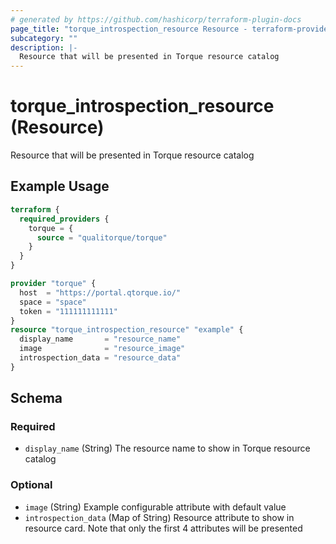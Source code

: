 ```yaml
---
# generated by https://github.com/hashicorp/terraform-plugin-docs
page_title: "torque_introspection_resource Resource - terraform-provider-torque"
subcategory: ""
description: |-
  Resource that will be presented in Torque resource catalog
---
```


# torque_introspection_resource (Resource)

Resource that will be presented in Torque resource catalog

## Example Usage

```terraform
terraform {
  required_providers {
    torque = {
      source = "qualitorque/torque"
    }
  }
}

provider "torque" {
  host  = "https://portal.qtorque.io/"
  space = "space"
  token = "111111111111"
}
resource "torque_introspection_resource" "example" {
  display_name       = "resource_name"
  image              = "resource_image"
  introspection_data = "resource_data"
}
```

<!-- schema generated by tfplugindocs -->
## Schema

### Required

- `display_name` (String) The resource name to show in Torque resource catalog

### Optional

- `image` (String) Example configurable attribute with default value
- `introspection_data` (Map of String) Resource attribute to show in resource card. Note that only the first 4 attributes will be presented
